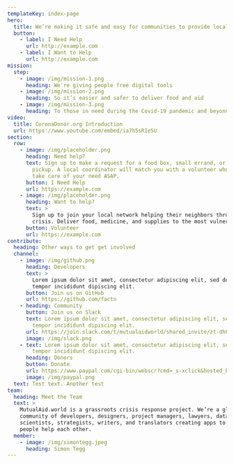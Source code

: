 ```yaml
---
templateKey: index-page
hero:
  title: We’re making it safe and easy for communities to provide local aid.
  button:
    - label: I Need Help
      url: http://example.com
    - label: I Want to Help
      url: http://example.com
mission:
  step:
    - image: /img/mission-1.png
      heading: We're giving people free digital tools
    - image: /img/mission-2.png
      heading: So it’s easier and safer to deliver food and aid
    - image: /img/mission-3.png
      heading: To those in need during the Covid-19 pandemic and beyond.
video:
  title: CoronaDonor.org Introduction
  url: https://www.youtube.com/embed/ia7h5sRIe5U
section:
  row:
    - image: /img/placeholder.png
      heading: Need help?
      text: Sign up to make a request for a food box, small errand, or a pharmacy
        pickup. A local coordinator will match you with a volunteer who will
        take care of your need ASAP.
      button: I Need Help
      url: https://example.com
    - image: /img/placeholder.png
      heading: Want to help?
      text: >
        Sign up to join your local network helping their neighbors through this
        crisis. Deliver food, medicine, and supplies to the most vulnerable.
      button: Volunteer
      url: https://example.com
contribute:
  heading: Other ways to get get involved
  channel:
    - image: /img/github.png
      heading: Developers
      text: >
        Lorem ipsum dolor sit amet, consectetur adipiscing elit, sed do eiusmod
        tempor incididunt dipiscing elit.
      button: Join us on GitHub
      url: https://github.com/factn
    - heading: Community
      button: Join us on Slack
      text: Lorem ipsum dolor sit amet, consectetur adipiscing elit, sed do eiusmod
        tempor incididunt dipiscing elit.
      url: https://join.slack.com/t/mutualaidworld/shared_invite/zt-dh0661zb-7IteFzZm~Z8Qgizg0oulaQ
      image: /img/slack.png
    - text: Lorem ipsum dolor sit amet, consectetur adipiscing elit, sed do eiusmod
        tempor incididunt dipiscing elit.
      heading: Donors
      button: Donate
      url: https://www.paypal.com/cgi-bin/webscr?cmd=_s-xclick&hosted_button_id=JA3WRU7SEFB8Y&source=url
      image: /img/paypal.png
  text: Test text. Another test
team:
  heading: Meet the Team
  text: >
    MutualAid.world is a grassroots crisis response project. We’re a global
    community of developers, designers, project managers, lawyers, data
    scientists, strategists, writers, and translators creating apps to help
    people help each other.
  member:
    - image: /img/simontegg.jpeg
      heading: Simon Tegg
---
```

